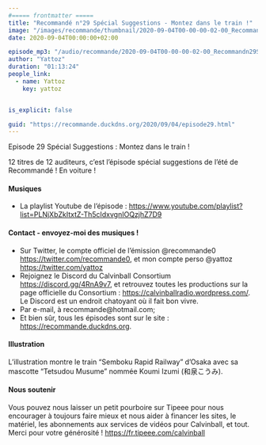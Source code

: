 ```yaml
---
#===== frontmatter =====
title: "Recommandé n°29 Spécial Suggestions - Montez dans le train !"
image: "/images/recommande/thumbnail/2020-09-04T00-00-00-02-00_Recommandn29SpcialSuggestionsMontezdansletrain.jpg"
date: 2020-09-04T00:00:00+02:00

episode_mp3: "/audio/recommande/2020-09-04T00-00-00-02-00_Recommandn29SpcialSuggestionsMontezdansletrain.mp3"
author: "Yattoz"
duration: "01:13:24"
people_link: 
  - name: Yattoz
    key: yattoz


is_explicit: false

guid: "https://recommande.duckdns.org/2020/09/04/episode29.html"
---
```


<PodcastHeader/>

<!-- ECRIRE LA DESCRIPTION DE L'EPISODE SOUS CETTE LIGNE -->


 Episode 29 Spécial Suggestions : Montez dans le train ! 

<p>12 titres de 12 auditeurs, c’est l’épisode spécial suggestions de l’été de Recommandé ! En voiture !</p>

<h4>Musiques</h4>

<ul>
  <li>La playlist Youtube de l’épisode : <a href="https://www.youtube.com/playlist?list=PLNjXbZkItxtZ-Th5cIdxvgnIOQzjhZ7D9" rel="nofollow">https://www.youtube.com/playlist?list=PLNjXbZkItxtZ-Th5cIdxvgnIOQzjhZ7D9</a></li>
</ul>

<h4>Contact - envoyez-moi des musiques !</h4>

<ul>
  <li>Sur Twitter, le compte officiel de l’émission @recommande0 <a href="https://twitter.com/recommande0" rel="nofollow">https://twitter.com/recommande0</a>, et mon compte perso @yattoz <a href="https://twitter.com/yattoz" rel="nofollow">https://twitter.com/yattoz</a></li>
  <li>Rejoignez le Discord du Calvinball Consortium <a href="https://discord.gg/4RnA9v7" rel="nofollow">https://discord.gg/4RnA9v7</a>, et retrouvez toutes les productions sur la page officielle du Consortium : <a href="https://calvinballradio.wordpress.com/" rel="nofollow">https://calvinballradio.wordpress.com/</a>. Le Discord est un endroit chatoyant où il fait bon vivre.</li>
  <li>Par e-mail, à recommande@hotmail.com;</li>
  <li>Et bien sûr, tous les épisodes sont sur le site : <a href="https://recommande.duckdns.org" rel="nofollow">https://recommande.duckdns.org</a>.</li>
</ul>

<h4>Illustration</h4>

<p>L’illustration montre le train “Semboku Rapid Railway” d’Osaka avec sa mascotte “Tetsudou Musume” nommée Koumi Izumi (和泉こうみ).</p>

<h4>Nous soutenir</h4>

<p>Vous pouvez nous laisser un petit pourboire sur Tipeee pour nous encourager à toujours faire mieux et nous aider à financer les sites, le matériel, les abonnements aux services de vidéos pour Calvinball, et tout. Merci pour votre générosité ! <a href="https://fr.tipeee.com/calvinball" rel="nofollow">https://fr.tipeee.com/calvinball</a></p>



